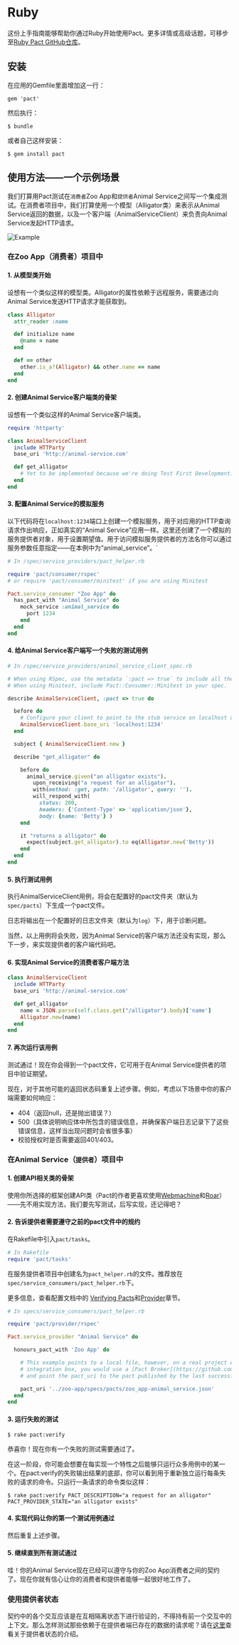 # Ruby

这份上手指南能够帮助你通过Ruby开始使用Pact。更多详情或高级话题，可移步至[Ruby Pact GitHub仓库](https://github.com/realestate-com-au/pact)。

## 安装

在应用的Gemfile里面增加这一行：

    gem 'pact'

然后执行：

    $ bundle

或者自己这样安装：

    $ gem install pact

## 使用方法——一个示例场景

我们打算用Pact测试在`消费者`Zoo App和`提供者`Animal Service之间写一个集成测试。在消费者项目中，我们打算使用一个模型（Alligator类）来表示从Animal Service返回的数据，以及一个客户端（AnimalServiceClient）来负责向Animal Service发起HTTP请求。

![Example](../media/zoo_app-animal_service.png)
### 在Zoo App（消费者）项目中

#### 1. 从模型类开始

设想有一个类似这样的模型类。Alligator的属性依赖于远程服务，需要通过向Animal Service发送HTTP请求才能获取到。

```ruby
class Alligator
  attr_reader :name

  def initialize name
    @name = name
  end

  def == other
    other.is_a?(Alligator) && other.name == name
  end
end
```

#### 2. 创建Animal Service客户端类的骨架

设想有一个类似这样的Animal Service客户端类。

```ruby
require 'httparty'

class AnimalServiceClient
  include HTTParty
  base_uri 'http://animal-service.com'

  def get_alligator
    # Yet to be implemented because we're doing Test First Development...
  end
end
```

#### 3. 配置Animal Service的模拟服务

以下代码将在`localhost:1234`端口上创建一个模拟服务，用于对应用的HTTP查询请求作出响应，正如真实的“Animal Service”应用一样。这里还创建了一个模拟的服务提供者对象，用于设置期望值。用于访问模拟服务提供者的方法名你可以通过服务参数任意指定——在本例中为“animal_service”。`

```ruby
# In /spec/service_providers/pact_helper.rb

require 'pact/consumer/rspec'
# or require 'pact/consumer/minitest' if you are using Minitest

Pact.service_consumer "Zoo App" do
  has_pact_with "Animal Service" do
    mock_service :animal_service do
      port 1234
    end
  end
end
```

#### 4. 给Animal Service客户端写一个失败的测试用例

```ruby
# In /spec/service_providers/animal_service_client_spec.rb

# When using RSpec, use the metadata `:pact => true` to include all the pact functionality in your spec.
# When using Minitest, include Pact::Consumer::Minitest in your spec.

describe AnimalServiceClient, :pact => true do

  before do
    # Configure your client to point to the stub service on localhost using the port you have specified
    AnimalServiceClient.base_uri 'localhost:1234'
  end

  subject { AnimalServiceClient.new }

  describe "get_alligator" do

    before do
      animal_service.given("an alligator exists").
        upon_receiving("a request for an alligator").
        with(method: :get, path: '/alligator', query: '').
        will_respond_with(
          status: 200,
          headers: {'Content-Type' => 'application/json'},
          body: {name: 'Betty'} )
    end

    it "returns a alligator" do
      expect(subject.get_alligator).to eq(Alligator.new('Betty'))
    end
  end
end
```

#### 5. 执行测试用例

执行AnimalServiceClient用例，将会在配置好的pact文件夹（默认为`spec/pacts`）下生成一个pact文件。

日志将输出在一个配置好的日志文件夹（默认为`log`）下，用于诊断问题。

当然，以上用例将会失败，因为Animal Service的客户端方法还没有实现，那么下一步，来实现提供者的客户端代码吧。

#### 6. 实现Animal Service的消费者客户端方法

```ruby
class AnimalServiceClient
  include HTTParty
  base_uri 'http://animal-service.com'

  def get_alligator
    name = JSON.parse(self.class.get("/alligator").body)['name']
    Alligator.new(name)
  end
end
```

#### 7. 再次运行该用例

测试通过！现在你会得到一个pact文件，它可用于在Animal Service提供者的项目中验证期望。

现在，对于其他可能的返回状态码重复上述步骤。例如，考虑以下场景中你的客户端需要如何响应：

- 404（返回null，还是抛出错误？）
- 500（具体说明响应体中所包含的错误信息，并确保客户端日志记录下了这些错误信息，这样当出现问题时会省很多事）
- 校验授权时是否需要返回401/403。

### 在Animal Service（`提供者`）项目中

#### 1. 创建API相关类的骨架

使用你所选择的框架创建API类（Pact的作者更喜欢使用[Webmachine](https://github.com/webmachine/webmachine)和[Roar](https://github.com/trailblazer/roar)）——先不用实现方法，我们要先写测试，后写实现，还记得吧？

#### 2. 告诉提供者需要遵守之前的pact文件中的规约

在Rakefile中引入`pact/tasks`。

```ruby
# In Rakefile
require 'pact/tasks'
```

在服务提供者项目中创建名为`pact_helper.rb`的文件。推荐放在`spec/service_consumers/pact_helper.rb`下。

更多信息，查看配置文档中的 [Verifying Pacts](https://github.com/realestate-com-au/pact/wiki/Verifying-pacts)和[Provider](documentation/configuration.md#provider)章节。

```ruby
# In specs/service_consumers/pact_helper.rb

require 'pact/provider/rspec'

Pact.service_provider "Animal Service" do

  honours_pact_with 'Zoo App' do

    # This example points to a local file, however, on a real project with a continuous
    # integration box, you would use a [Pact Broker](https://github.com/bethesque/pact_broker) or publish your pacts as artifacts,
    # and point the pact_uri to the pact published by the last successful build.

    pact_uri '../zoo-app/specs/pacts/zoo_app-animal_service.json'
  end
end
```

#### 3. 运行失败的测试

    $ rake pact:verify
恭喜你！现在你有一个失败的测试需要通过了。

在这一阶段，你可能会想要在每实现一个特性之后能够只运行众多用例中的某一个。在pact:verify的失败输出结果的底部，你可以看到用于重新独立运行每条失败的请求的命令。只运行一条请求的命令类似这样：

    $ rake pact:verify PACT_DESCRIPTION="a request for an alligator" PACT_PROVIDER_STATE="an alligator exists"
#### 4. 实现代码让你的第一个测试用例通过

然后重复上述步骤。

#### 5. 继续直到所有测试通过

哇！你的Animal Service现在已经可以遵守与你的Zoo App消费者之间的契约了。现在你就有信心让你的消费者和提供者能够一起很好地工作了。

### 使用提供者状态

契约中的各个交互应该是在互相隔离状态下进行验证的，不得持有前一个交互中的上下文。那么怎样测试那些依赖于在提供者端已存在的数据的请求呢？请在[这里](https://github.com/realestate-com-au/pact/wiki/Provider-states)查看关于提供者状态的介绍。
